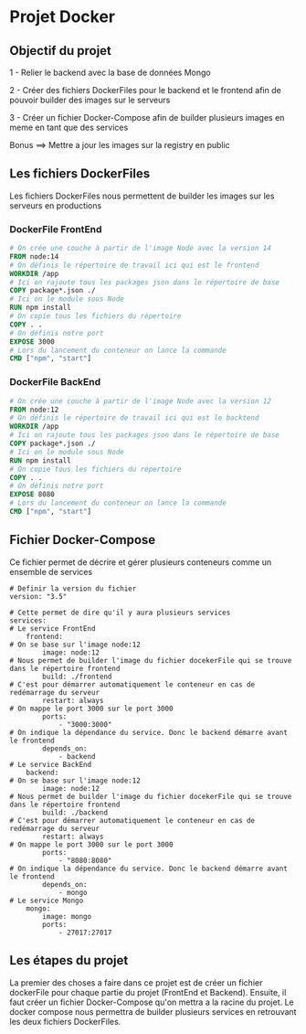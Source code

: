 # Projet Docker

## Objectif du projet

1 - Relier le backend avec la base de données Mongo

2 - Créer des fichiers DockerFiles pour le backend et le frontend afin de pouvoir builder des images sur le serveurs

3 - Créer un fichier Docker-Compose afin de builder plusieurs images en meme en tant que des services

Bonus ==> Mettre a jour les images sur la registry en public


## Les fichiers DockerFiles

Les fichiers DockerFiles nous permettent de builder les images sur les serveurs en productions

### DockerFile FrontEnd

```dockerfile
# On crée une couche à partir de l'image Node avec la version 14
FROM node:14
# On définis le répertoire de travail ici qui est le frontend
WORKDIR /app
# Ici on rajoute tous les packages json dans le répertoire de base
COPY package*.json ./
# Ici on le module sous Node
RUN npm install
# On copie tous les fichiers du répertoire
COPY . .
# On définis notre port
EXPOSE 3000
# Lors du lancement du conteneur on lance la commande
CMD ["npm", "start"]
```

### DockerFile BackEnd

```dockerfile
# On crée une couche à partir de l'image Node avec la version 12
FROM node:12
# On définis le répertoire de travail ici qui est le backtend
WORKDIR /app
# Ici on rajoute tous les packages json dans le répertoire de base
COPY package*.json ./
# Ici on le module sous Node
RUN npm install
# On copie tous les fichiers du répertoire
COPY . .
# On définis notre port
EXPOSE 8080
# Lors du lancement du conteneur on lance la commande
CMD ["npm", "start"]
```

## Fichier Docker-Compose

Ce fichier permet de décrire et gérer plusieurs conteneurs comme un ensemble de services

```docker-compose
# Definir la version du fichier
version: "3.5"

# Cette permet de dire qu'il y aura plusieurs services
services:
# Le service FrontEnd
    frontend:
# On se base sur l'image node:12
        image: node:12
# Nous permet de builder l'image du fichier docekerFile qui se trouve dans le répertoire frontend
        build: ./frontend
# C'est pour démarrer automatiquement le conteneur en cas de redémarrage du serveur
        restart: always
# On mappe le port 3000 sur le port 3000
        ports:
            - "3000:3000"
# On indique la dépendance du service. Donc le backend démarre avant le frontend
        depends_on: 
            - backend
# Le service BackEnd
    backend:
# On se base sur l'image node:12
        image: node:12
# Nous permet de builder l'image du fichier docekerFile qui se trouve dans le répertoire frontend
        build: ./backend
# C'est pour démarrer automatiquement le conteneur en cas de redémarrage du serveur
        restart: always
# On mappe le port 3000 sur le port 3000
        ports:
            - "8080:8080"
# On indique la dépendance du service. Donc le backend démarre avant le frontend
        depends_on:
            - mongo
# Le service Mongo
    mongo:
        image: mongo
        ports:
            - 27017:27017
```

## Les étapes du projet

La premier des choses a faire dans ce projet est de créer un fichier dockerFile pour chaque partie du projet (FrontEnd et Backend). Ensuite, il faut créer un fichier Docker-Compose qu'on mettra a la racine du projet. Le docker compose nous permettra de builder plusieurs services en retrouvant les deux fichiers DockerFiles.

